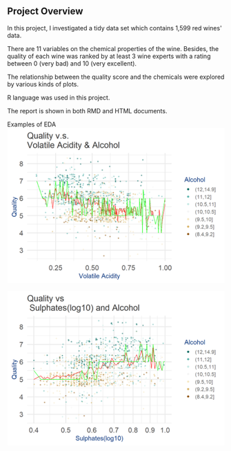 ## Project Overview
In this project, I investigated a tidy data set which contains 1,599 red wines' data.

There are 11 variables on the chemical properties of the wine. Besides, the quality of each wine was ranked by at least 3 wine experts with a rating between 0 (very bad) and 10 (very excellent).

The relationship between the quality score and the chemicals were explored by various kinds of plots.

R language was used in this project.

The report is shown in both RMD and HTML documents.

Examples of EDA
![Sample Plot](https://github.com/yanglinjing/dand_p6_wine_quality_analysis/blob/master/readme_pic/sample_pic.png?raw=true)

![Sample Plot](https://github.com/yanglinjing/dand_p6_wine_quality_analysis/blob/master/readme_pic/sample_pic2.png?raw=true)
